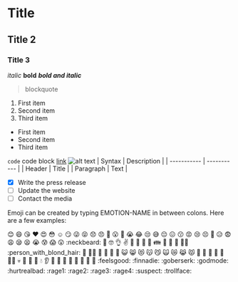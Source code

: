 # Title
## Title 2
### Title 3

*italic*
**bold**
***bold and italic***
> blockquote

1. First item
2. Second item
3. Third item

- First item
- Second item
- Third item

`code`
    code block
[link](https://www.example.com)
![alt text](image.jpg)
| Syntax | Description |
| ----------- | ----------- |
| Header | Title |
| Paragraph | Text |  
- [x] Write the press release
- [ ] Update the website
- [ ] Contact the media

Emoji can be created by typing EMOTION-NAME in between colons. Here are a few examples:

:blush: :smile: :kissing_heart: :heart: :heart_eyes: :flushed: :relaxed: :smirk: :stuck_out_tongue_winking_eye: :stuck_out_tongue_closed_eyes: :disappointed: :angry: :imp: :open_mouth: :grimacing: :sob: :joy: :unamused: :sweat_smile: :pensive: :confounded: :kissing: :rage: :cry: :persevere: :triumph: :disappointed_relieved: :fearful: :weary: :sleepy: :tired_face: :sob: :cold_sweat: :scream: :astonished: :neckbeard: :muscle: :nerd_face: :ok_hand: :v: :metal: :fu: :runner: :couple: :family: :two_men_holding_hands: :two_women_holding_hands: :dancer: :bride_with_veil: :person_with_blond_hair: :man_with_gua_pi_mao: :man_with_turban: :construction_worker: :cop: :angel: :princess: :smiley_cat: :smile_cat: :heart_eyes_cat: :kissing_cat: :smirk_cat: :scream_cat: :crying_cat_face: :joy_cat: :pouting_cat: :japanese_ogre: :japanese_goblin: :see_no_evil: :hear_no_evil: :speak_no_evil: :guardsman: :skull: :feet: :lips: :kiss: :droplet: :ear: :eyes: :nose: :tongue: :love_letter: :bust_in_silhouette: :busts_in_silhouette: :speech_balloon: :thought_balloon: :feelsgood: :finnadie: :goberserk: :godmode: :hurtrealbad: :rage1: :rage2: :rage3: :rage4: :suspect: :trollface:

